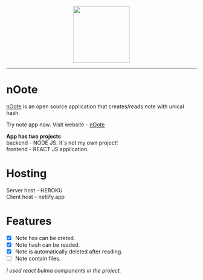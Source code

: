 <p align="center">
<img width="150" src="https://i.imgur.com/EmagqD4.png">

</p>

---

# nOote

[nOote](https://nooteapp.netlify.app/) is an open source application that creates/reads note with unical hash.

Try note app now.
Visit website -
[nOote](https://nooteapp.netlify.app/)

<b>App has two projects</b> <br/>
backend - NODE JS. It`s not my own project!<br/>
frontend - REACT JS application.

# Hosting

Server host - HEROKU <br/>
Client host - netlify.app


# Features

- [x] Note has can be creted.
- [x] Note hash can be readed.
- [x] Note is automatically deleted after reading.
- [ ] Note contain files.

<i>I used react bulma components in the project.</i>

